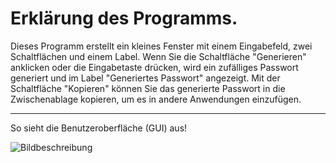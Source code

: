 # Erklärung des Programms.

Dieses Programm erstellt ein kleines Fenster mit einem Eingabefeld, zwei Schaltflächen und einem Label. 
Wenn Sie die Schaltfläche "Generieren" anklicken oder die Eingabetaste drücken, wird ein zufälliges 
Passwort generiert und im Label "Generiertes Passwort" angezeigt. Mit der Schaltfläche "Kopieren" können 
Sie das generierte Passwort in die Zwischenablage kopieren, um es in andere Anwendungen einzufügen.

________________________________________________________________________________________________________

So sieht die Benutzeroberfläche (GUI) aus!

![Bildbeschreibung](https://drive.google.com/uc?export=view&id=13Ib0ShrOzSlq1vg3T8yF3MMIpZ7q7ACN)


